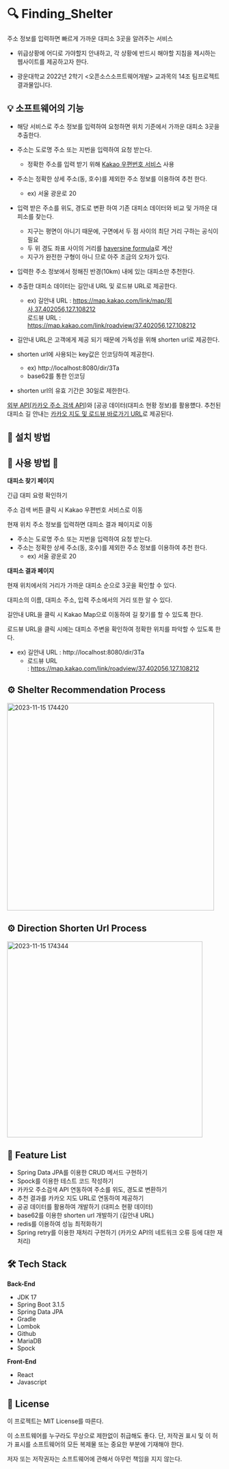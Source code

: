 # 🔍 Finding_Shelter   
주소 정보를 입력하면 빠르게 가까운 대피소 3곳을 알려주는 서비스
- 위급상황에 어디로 가야할지 안내하고, 각 상황에 반드시 해야할 지침을 제시하는 웹사이트를 제공하고자 한다.

* 광운대학교 2022년 2학기 <오픈소스소프트웨어개발> 교과목의 14조 팀프로젝트 결과물입니다.
  
## 💡 소프트웨어의 기능 

  - 해당 서비스로 주소 정보를 입력하여 요청하면 위치 기준에서 가까운 대피소 3곳을 추출한다.
  - 주소는 도로명 주소 또는 지번을 입력하여 요청 받는다.
    - 정확한 주소를 입력 받기 위해 [Kakao 우편번호 서비스](https://postcode.map.daum.net/guide) 사용   
  - 주소는 정확한 상세 주소(동, 호수)를 제외한 주소 정보를 이용하여 추천 한다.   
    - ex) 서울 광운로 20 
  - 입력 받은 주소를 위도, 경도로 변환 하여 기존 대피소 데이터와 비교 및 가까운 대피소를 찾는다.   
    - 지구는 평면이 아니기 때문에, 구면에서 두 점 사이의 최단 거리 구하는 공식이 필요    
    - 두 위 경도 좌표 사이의 거리를 [haversine formula](https://en.wikipedia.org/wiki/Haversine_formula)로 계산  
    - 지구가 완전한 구형이 아니 므로 아주 조금의 오차가 있다.   
  - 입력한 주소 정보에서 정해진 반경(10km) 내에 있는 대피소만 추천한다.   
  - 추출한 대피소 데이터는 길안내 URL 및 로드뷰 URL로 제공한다.   
    - ex) 길안내 URL : https://map.kakao.com/link/map/회사,37.402056,127.108212    
          로드뷰 URL : https://map.kakao.com/link/roadview/37.402056,127.108212    

  - 길안내 URL은 고객에게 제공 되기 때문에 가독성을 위해 shorten url로 제공한다.
  - shorten url에 사용되는 key값은 인코딩하여 제공한다.
    - ex) http://localhost:8080/dir/3Ta
    - base62를 통한 인코딩    
  - shorten url의 유효 기간은 30일로 제한한다.

[외부 API(카카오 주소 검색 API](https://developers.kakao.com/docs/latest/ko/local/dev-guide))와 [공공 데이터(대피소 현황 정보)를 활용헀다.
추천된 대피소 길 안내는 [카카오 지도 및 로드뷰 바로가기 URL](https://apis.map.kakao.com/web/guide/#routeurl)로 제공된다. 


## 📲 설치 방법


## 💁 사용 방법 💁 

**대피소 찾기 페이지**

긴급 대피 요령 확인하기

주소 검색 버튼 클릭 시 Kakao 우편번호 서비스로 이동 

현재 위치 주소 정보를 입력하면 대피소 결과 페이지로 이동

- 주소는 도로명 주소 또는 지번을 입력하여 요청 받는다.
- 주소는 정확한 상세 주소(동, 호수)를 제외한 주소 정보를 이용하여 추천 한다.
    - ex) 서울 광운로 20

**대피소 결과 페이지**

현재 위치에서의 거리가 가까운 대피소 순으로 3곳을 확인할 수 있다.

대피소의 이름, 대피소 주소, 입력 주소에서의 거리 또한 알 수 있다. 

길안내 URL을 클릭 시 Kakao Map으로 이동하여 길 찾기를 할 수 있도록 한다. 

로드뷰 URL을 클릭 시에는 대피소 주변을 확인하여 정확한 위치를 파악할 수 있도록 한다. 

- ex) 길안내 URL : http://localhost:8080/dir/3Ta
    - 로드뷰 URL : https://map.kakao.com/link/roadview/37.402056,127.108212


## ⚙ Shelter Recommendation Process   

<img width="484" alt="2023-11-15 174420" src="https://github.com/KwangWoonUnivOpenSource/Finding_Shelter-BE/assets/105183327/81c7c613-0e9a-4a97-b8ee-e1d950100d2b">

## ⚙ Direction Shorten Url Process

<img width="457" alt="2023-11-15 174344" src="https://github.com/KwangWoonUnivOpenSource/Finding_Shelter-BE/assets/105183327/c6c949cb-9eb0-4935-b2f1-87e03ca12a5f">


## 📑 Feature List   

- Spring Data JPA를 이용한 CRUD 메서드 구현하기      
- Spock를 이용한 테스트 코드 작성하기     
- 카카오 주소검색 API 연동하여 주소를 위도, 경도로 변환하기   
- 추천 결과를 카카오 지도 URL로 연동하여 제공하기   
- 공공 데이터를 활용하여 개발하기 (대피소 현황 데이터)    
- base62를 이용한 shorten url 개발하기 (길안내 URL)
- redis를 이용하여 성능 최적화하기
- Spring retry를 이용한 재처리 구현하기 (카카오 API의 네트워크 오류 등에 대한 재처리)


## 🛠 Tech Stack   
**Back-End**
- JDK 17
- Spring Boot 3.1.5
- Spring Data JPA
- Gradle
- Lombok
- Github
- MariaDB
- Spock
  
**Front-End**
- React
- Javascript


## 🧾 License 
이 프로젝트는 MIT License를 따른다.

이 소프트웨어를 누구라도 무상으로 제한없이 취급해도 좋다. 단, 저작권 표시 및 이 허가 표시를 소프트웨어의 모든 복제물 또는 중요한 부분에 기재해야 한다.

저자 또는 저작권자는 소프트웨어에 관해서 아무런 책임을 지지 않는다.
